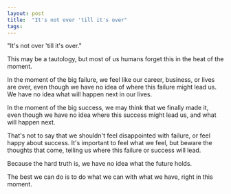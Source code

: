 ```yaml
---
layout: post
title:  "It's not over 'till it's over"
tags: 
---
```


"It's not over 'till it's over."

This may be a tautology, but most of us humans forget this in the heat of the moment.

In the moment of the big failure, we feel like our career, business, or lives are over, even though we have no idea of where this failure might lead us. We have no idea what will happen next in our lives.

In the moment of the big success, we may think that we finally made it, even though we have no idea where this success might lead us, and what will happen next.

That's not to say that we shouldn't feel disappointed with failure, or feel happy about success. It's important to feel what we feel, but beware the thoughts that come, telling us where this failure or success will lead.

Because the hard truth is, we have no idea what the future holds.

The best we can do is to do what we can with what we have, right in this moment.